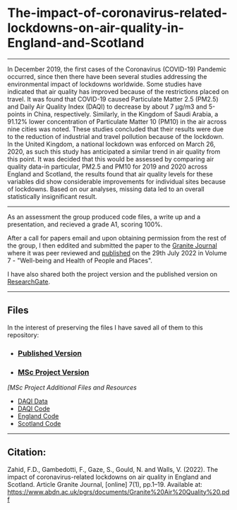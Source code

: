 # The-impact-of-coronavirus-related-lockdowns-on-air-quality-in-England-and-Scotland
***
In December 2019, the first cases of the Coronavirus (COVID-19) Pandemic occurred, since then there have been several studies addressing the environmental impact of lockdowns worldwide.
 Some studies have indicated that air quality has improved because of the restrictions placed on travel.
 It was found that COVID-19 caused Particulate Matter 2.5 (PM2.5) and Daily Air Quality Index (DAQI) to decrease by about 7 μg/m3 and 5-points in China, respectively.
 Similarly, in the Kingdom of Saudi Arabia, a 91.12% lower concentration of Particulate Matter 10 (PM10) in the air across nine cities was noted.
 These studies concluded that their results were due to the reduction of industrial and travel pollution because of the lockdown.
 In the United Kingdom, a national lockdown was enforced on March 26, 2020, as such this study has anticipated a similar trend in air quality from this point.
 It was decided that this would be assessed by comparing air quality data-in particular, PM2.5 and PM10 for 2019 and 2020 across England and Scotland, the results found that air quality levels for these variables did show considerable improvements for individual sites because of lockdowns.
 Based on our analyses, missing data led to an overall statistically insignificant result.
***
As an assessment the group produced code files, a write up and a presentation, and recieved a grade A1, scoring 100%.

After a call for papers email and upon obtaining permission from the rest of the group, I then eddited and submitted the paper to the [Granite Journal](https://www.abdn.ac.uk/pgrs/training-development/granitejournal.php#panel710) where it was peer reviewed and [published](https://www.abdn.ac.uk/pgrs/documents/Granite%20Air%20Quality%20.pdf) on the 29th July 2022 in Volume 7 - "Well-being and Health of People and Places".

I have also shared both the project version and the published version on [ResearchGate](https://www.researchgate.net/publication/366154936_The_impact_of_coronavirus-related_lockdowns_on_air_quality_in_England_and_Scotland).
***
## Files

In the interest of preserving the files I have saved all of them to this repository:

* ### [Published Version]()
* ### [MSc Project Version]()

_[MSc Project Additional Files and Resources_
* [DAQI Data](https://uk-air.defra.gov.uk/data/DAQI-regional-data)
* [DAQI Code]()
* [England Code]()
* [Scotland Code]()

***
## Citation:
Zahid, F.D., Gambedotti, F., Gaze, S., Gould, N. and Walls, V. (2022). The impact of coronavirus-related lockdowns on air quality in England and Scotland. Article Granite Journal, [online] 7(1), pp.1–19. Available at: https://www.abdn.ac.uk/pgrs/documents/Granite%20Air%20Quality%20.pdf